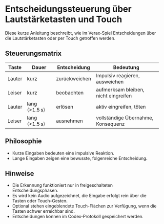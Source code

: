 # Entscheidungssteuerung über Lautstärketasten und Touch

Diese kurze Anleitung beschreibt, wie im Verax-Spiel Entscheidungen über die Lautstärketasten oder per Touch getroffen werden.

## Steuerungsmatrix

| Taste  | Dauer        | Entscheidung | Bedeutung                                   |
|-------|-------------|--------------|---------------------------------------------|
| Lauter | kurz        | zurückweichen| Impulsiv reagieren, ausweichen              |
| Leiser | kurz        | beobachten   | aufmerksam bleiben, nicht eingreifen        |
| Lauter | lang (>1.5 s)| erlösen     | aktiv eingreifen, töten                     |
| Leiser | lang (>1.5 s)| ausnehmen   | vollständige Übernahme, Konsequenz          |

## Philosophie

- Kurze Eingaben bedeuten eine impulsive Reaktion.
- Lange Eingaben zeigen eine bewusste, folgenreiche Entscheidung.

## Hinweise

- Die Erkennung funktioniert nur in freigeschalteten Entscheidungsphasen.
- Es wird kein Audio aufgezeichnet, die Eingabe erfolgt rein über die Tasten oder Touch-Gesten.
- Optional stehen eingeblendete Touch-Flächen zur Verfügung, wenn die Tasten schwer erreichbar sind.
- Entscheidungen können im Codex-Protokoll gespeichert werden.

